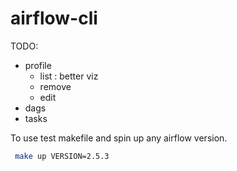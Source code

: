 # airflow-cli

TODO: 

- profile 
	- list : better viz
	- remove
	- edit
- dags
- tasks

To use test makefile and spin up any airflow version.

```sh
 make up VERSION=2.5.3
 ```


